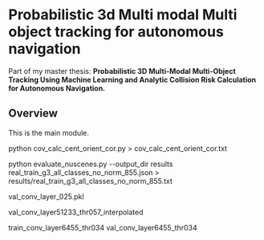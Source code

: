 # Probabilistic 3d Multi modal Multi object tracking for autonomous navigation
Part of my master thesis: **Probabilistic 3D Multi-Modal Multi-Object Tracking Using Machine Learning and Analytic Collision Risk Calculation for Autonomous Navigation.**
## Overview
This is the main module.

python cov_calc_cent_orient_cor.py > cov_calc_cent_orient_cor.txt

python evaluate_nuscenes.py --output_dir results real_train_g3_all_classes_no_norm_855.json > results/real_train_g3_all_classes_no_norm_855.txt


val_conv_layer_025.pkl

val_conv_layer51233_thr057_interpolated

train_conv_layer6455_thr034
val_conv_layer6455_thr034

